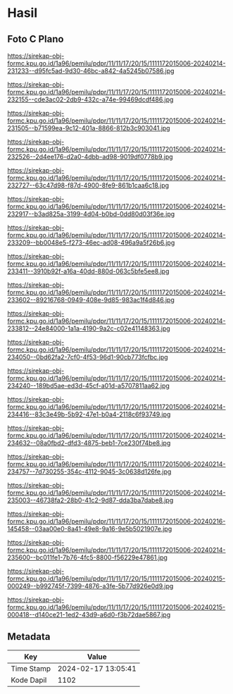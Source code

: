 # Hasil

## Foto C Plano

https://sirekap-obj-formc.kpu.go.id/1a96/pemilu/pdpr/11/11/17/20/15/1111172015006-20240214-231233--d95fc5ad-9d30-46bc-a842-4a5245b07586.jpg

https://sirekap-obj-formc.kpu.go.id/1a96/pemilu/pdpr/11/11/17/20/15/1111172015006-20240214-232155--cde3ac02-2db9-432c-a74e-99469dcdf486.jpg

https://sirekap-obj-formc.kpu.go.id/1a96/pemilu/pdpr/11/11/17/20/15/1111172015006-20240214-231505--b71599ea-9c12-401a-8866-812b3c903041.jpg

https://sirekap-obj-formc.kpu.go.id/1a96/pemilu/pdpr/11/11/17/20/15/1111172015006-20240214-232526--2d4ee176-d2a0-4dbb-ad98-9019df0778b9.jpg

https://sirekap-obj-formc.kpu.go.id/1a96/pemilu/pdpr/11/11/17/20/15/1111172015006-20240214-232727--63c47d98-f87d-4900-8fe9-861b1caa6c18.jpg

https://sirekap-obj-formc.kpu.go.id/1a96/pemilu/pdpr/11/11/17/20/15/1111172015006-20240214-232917--b3ad825a-3199-4d04-b0bd-0dd80d03f36e.jpg

https://sirekap-obj-formc.kpu.go.id/1a96/pemilu/pdpr/11/11/17/20/15/1111172015006-20240214-233209--bb0048e5-f273-46ec-ad08-496a9a5f26b6.jpg

https://sirekap-obj-formc.kpu.go.id/1a96/pemilu/pdpr/11/11/17/20/15/1111172015006-20240214-233411--3910b92f-a16a-40dd-880d-063c5bfe5ee8.jpg

https://sirekap-obj-formc.kpu.go.id/1a96/pemilu/pdpr/11/11/17/20/15/1111172015006-20240214-233602--89216768-0949-408e-9d85-983ac1f4d846.jpg

https://sirekap-obj-formc.kpu.go.id/1a96/pemilu/pdpr/11/11/17/20/15/1111172015006-20240214-233812--24e84000-1a1a-4190-9a2c-c02e41148363.jpg

https://sirekap-obj-formc.kpu.go.id/1a96/pemilu/pdpr/11/11/17/20/15/1111172015006-20240214-234050--0bd62fa2-7cf0-4f53-96d1-90cb773fcfbc.jpg

https://sirekap-obj-formc.kpu.go.id/1a96/pemilu/pdpr/11/11/17/20/15/1111172015006-20240214-234240--189bd5ae-ed3d-45cf-a01d-a5707811aa62.jpg

https://sirekap-obj-formc.kpu.go.id/1a96/pemilu/pdpr/11/11/17/20/15/1111172015006-20240214-234416--83c3e49b-5b92-47e1-b0a4-2118c6f93749.jpg

https://sirekap-obj-formc.kpu.go.id/1a96/pemilu/pdpr/11/11/17/20/15/1111172015006-20240214-234632--08a0fbd2-dfd3-4875-beb1-7ce230f74be8.jpg

https://sirekap-obj-formc.kpu.go.id/1a96/pemilu/pdpr/11/11/17/20/15/1111172015006-20240214-234757--7d730255-354c-4112-9045-3c0638d126fe.jpg

https://sirekap-obj-formc.kpu.go.id/1a96/pemilu/pdpr/11/11/17/20/15/1111172015006-20240214-235003--46738fa2-28b0-41c2-9d87-dda3ba7dabe8.jpg

https://sirekap-obj-formc.kpu.go.id/1a96/pemilu/pdpr/11/11/17/20/15/1111172015006-20240216-145458--03aa00e0-8a41-49e8-9a16-9e5b5021907e.jpg

https://sirekap-obj-formc.kpu.go.id/1a96/pemilu/pdpr/11/11/17/20/15/1111172015006-20240214-235600--bc011fe1-7b76-4fc5-8800-f56229e47861.jpg

https://sirekap-obj-formc.kpu.go.id/1a96/pemilu/pdpr/11/11/17/20/15/1111172015006-20240215-000249--b992745f-7399-4876-a3fe-5b77d926e0d9.jpg

https://sirekap-obj-formc.kpu.go.id/1a96/pemilu/pdpr/11/11/17/20/15/1111172015006-20240215-000418--d140ce21-1ed2-43d9-a6d0-f3b72dae5867.jpg


## Metadata

| Key        | Value               |
| ---------- | ------------------- |
| Time Stamp | 2024-02-17 13:05:41 |
| Kode Dapil | 1102                |




